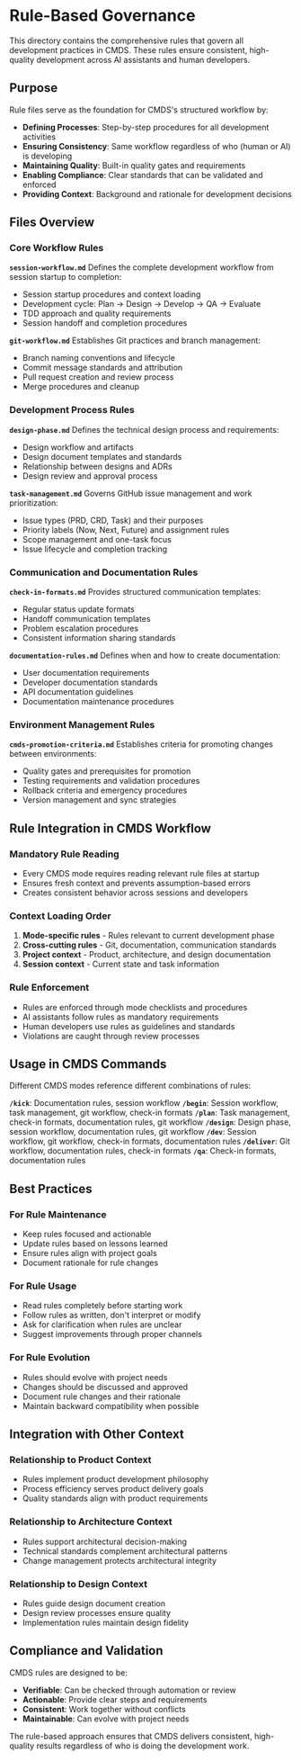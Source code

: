 # Rule-Based Governance

This directory contains the comprehensive rules that govern all development practices in CMDS. These rules ensure consistent, high-quality development across AI assistants and human developers.

## Purpose

Rule files serve as the foundation for CMDS's structured workflow by:
- **Defining Processes**: Step-by-step procedures for all development activities
- **Ensuring Consistency**: Same workflow regardless of who (human or AI) is developing
- **Maintaining Quality**: Built-in quality gates and requirements
- **Enabling Compliance**: Clear standards that can be validated and enforced
- **Providing Context**: Background and rationale for development decisions

## Files Overview

### Core Workflow Rules

**`session-workflow.md`**
Defines the complete development workflow from session startup to completion:
- Session startup procedures and context loading
- Development cycle: Plan → Design → Develop → QA → Evaluate
- TDD approach and quality requirements
- Session handoff and completion procedures

**`git-workflow.md`**
Establishes Git practices and branch management:
- Branch naming conventions and lifecycle
- Commit message standards and attribution
- Pull request creation and review process
- Merge procedures and cleanup

### Development Process Rules

**`design-phase.md`**
Defines the technical design process and requirements:
- Design workflow and artifacts
- Design document templates and standards
- Relationship between designs and ADRs
- Design review and approval process

**`task-management.md`**
Governs GitHub issue management and work prioritization:
- Issue types (PRD, CRD, Task) and their purposes
- Priority labels (Now, Next, Future) and assignment rules
- Scope management and one-task focus
- Issue lifecycle and completion tracking

### Communication and Documentation Rules

**`check-in-formats.md`**
Provides structured communication templates:
- Regular status update formats
- Handoff communication templates
- Problem escalation procedures
- Consistent information sharing standards

**`documentation-rules.md`**
Defines when and how to create documentation:
- User documentation requirements
- Developer documentation standards
- API documentation guidelines
- Documentation maintenance procedures

### Environment Management Rules

**`cmds-promotion-criteria.md`**
Establishes criteria for promoting changes between environments:
- Quality gates and prerequisites for promotion
- Testing requirements and validation procedures
- Rollback criteria and emergency procedures
- Version management and sync strategies

## Rule Integration in CMDS Workflow

### Mandatory Rule Reading
- Every CMDS mode requires reading relevant rule files at startup
- Ensures fresh context and prevents assumption-based errors
- Creates consistent behavior across sessions and developers

### Context Loading Order
1. **Mode-specific rules** - Rules relevant to current development phase
2. **Cross-cutting rules** - Git, documentation, communication standards
3. **Project context** - Product, architecture, and design documentation
4. **Session context** - Current state and task information

### Rule Enforcement
- Rules are enforced through mode checklists and procedures
- AI assistants follow rules as mandatory requirements
- Human developers use rules as guidelines and standards
- Violations are caught through review processes

## Usage in CMDS Commands

Different CMDS modes reference different combinations of rules:

**`/kick`**: Documentation rules, session workflow
**`/begin`**: Session workflow, task management, git workflow, check-in formats
**`/plan`**: Task management, check-in formats, documentation rules, git workflow
**`/design`**: Design phase, session workflow, documentation rules, git workflow
**`/dev`**: Session workflow, git workflow, check-in formats, documentation rules
**`/deliver`**: Git workflow, documentation rules, check-in formats
**`/qa`**: Check-in formats, documentation rules

## Best Practices

### For Rule Maintenance
- Keep rules focused and actionable
- Update rules based on lessons learned
- Ensure rules align with project goals
- Document rationale for rule changes

### For Rule Usage
- Read rules completely before starting work
- Follow rules as written, don't interpret or modify
- Ask for clarification when rules are unclear
- Suggest improvements through proper channels

### For Rule Evolution
- Rules should evolve with project needs
- Changes should be discussed and approved
- Document rule changes and their rationale
- Maintain backward compatibility when possible

## Integration with Other Context

### Relationship to Product Context
- Rules implement product development philosophy
- Process efficiency serves product delivery goals
- Quality standards align with product requirements

### Relationship to Architecture Context
- Rules support architectural decision-making
- Technical standards complement architectural patterns
- Change management protects architectural integrity

### Relationship to Design Context
- Rules guide design document creation
- Design review processes ensure quality
- Implementation rules maintain design fidelity

## Compliance and Validation

CMDS rules are designed to be:
- **Verifiable**: Can be checked through automation or review
- **Actionable**: Provide clear steps and requirements
- **Consistent**: Work together without conflicts
- **Maintainable**: Can evolve with project needs

The rule-based approach ensures that CMDS delivers consistent, high-quality results regardless of who is doing the development work.
